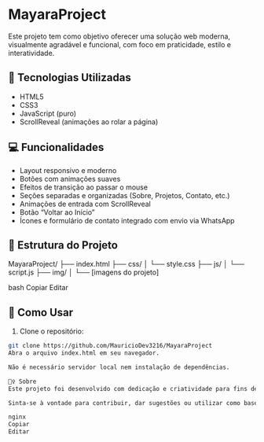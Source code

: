 # MayaraProject

Este projeto tem como objetivo oferecer uma solução web moderna, visualmente agradável e funcional, com foco em praticidade, estilo e interatividade.

## 🔧 Tecnologias Utilizadas

- HTML5
- CSS3
- JavaScript (puro)
- ScrollReveal (animações ao rolar a página)

## 💻 Funcionalidades

- Layout responsivo e moderno
- Botões com animações suaves
- Efeitos de transição ao passar o mouse
- Seções separadas e organizadas (Sobre, Projetos, Contato, etc.)
- Animações de entrada com ScrollReveal
- Botão “Voltar ao Início”
- Ícones e formulário de contato integrado com envio via WhatsApp

## 📁 Estrutura do Projeto

MayaraProject/
├── index.html
├── css/
│ └── style.css
├── js/
│ └── script.js
├── img/
│ └── [imagens do projeto]

bash
Copiar
Editar

## 📲 Como Usar

1. Clone o repositório:

```bash
git clone https://github.com/MauricioDev3216/MayaraProject
Abra o arquivo index.html em seu navegador.

Não é necessário servidor local nem instalação de dependências.

🙋‍♀️ Sobre
Este projeto foi desenvolvido com dedicação e criatividade para fins de estudo, portfólio ou apresentação.

Sinta-se à vontade para contribuir, dar sugestões ou utilizar como base para seus próprios projetos! ✨

nginx
Copiar
Editar
